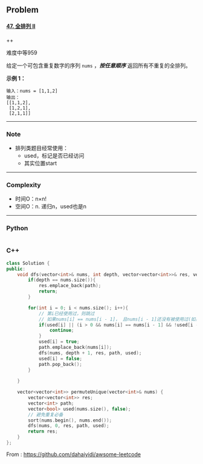 ## Problem

#### [47. 全排列 II](https://leetcode-cn.com/problems/permutations-ii/)

++

难度中等959

给定一个可包含重复数字的序列 `nums` ，***按任意顺序*** 返回所有不重复的全排列。

 

**示例 1：**

```
输入：nums = [1,1,2]
输出：
[[1,1,2],
 [1,2,1],
 [2,1,1]]
```

------

### Note

- 排列类题目经常使用：
  - used，标记是否已经访问
  - 其实位置start

------

### Complexity

- 时间O：n×n!
- 空间O：n. 递归n，used也是n

------

### Python

```python

```

### C++

```C++
class Solution {
public:
    void dfs(vector<int>& nums, int depth, vector<vector<int>>& res, vector<int>& path, vector<bool>& used){
        if(depth == nums.size()){
            res.emplace_back(path);
            return;
        }

        for(int i = 0; i < nums.size(); i++){
            // 第i已经使用过，则跳过
            // 如果nums[i] == nums[i - 1]， 且nums[i - 1]还没有被使用过(如果不排除，会出现重复的元素)。对于重复的数值，同一层只能使用一层，而如果nums[i - 1]被使用过，则说明是在不同层考虑进入该重复数值。
            if(used[i] || (i > 0 && nums[i] == nums[i - 1] && !used[i - 1])){
                continue;
            }
            used[i] = true;
            path.emplace_back(nums[i]);
            dfs(nums, depth + 1, res, path, used);
            used[i] = false;
            path.pop_back();            
        }
        
    }

    vector<vector<int>> permuteUnique(vector<int>& nums) {
        vector<vector<int>> res;
        vector<int> path;
        vector<bool> used(nums.size(), false);
        // 避免重复必备
        sort(nums.begin(), nums.end()); 
        dfs(nums, 0, res, path, used);
        return res;
    }
};
```



From : https://github.com/dahaiyidi/awsome-leetcode
